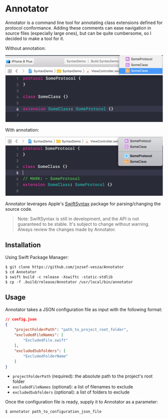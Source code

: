 # Annotator

Annotator is a command line tool for annotating class extensions defined for protocol conformance. Adding these comments can ease navigation in source files (especially large ones), but can be quite cumbersome, so I decided to make a tool for it.

Without annotation:

![](Docs/before-annotation.png)

With annotation:

![](Docs/after-annotation.png)

Annotator leverages Apple's [SwiftSyntax](https://github.com/apple/swift-syntax) package for parsing/changing the source code.

> Note: SwiftSyntax is still in development, and the API is not guaranteed to
> be stable. It's subject to change without warning. Always review the changes made by Annotator.

## Installation

Using Swift Package Manager:

```
$ git clone https://github.com/jozsef-vesza/Annotator
$ cd Annotator
$ swift build -c release -Xswiftc -static-stdlib
$ cp -f .build/release/Annotator /usr/local/bin/annotator
```

## Usage

Annotator takes a JSON configuration file as input with the following format:
```json
// config.json
{
    "projectFolderPath": "path_to_project_root_folder",
    "excludedFileNames": [
        "ExcludedFile.swift"
    ],
    "excludedSubfolders": [
        "ExcludedFolderName"
    ]
}
```
* `projectFolderPath` (required): the absolute path to the project's root folder
* `excludedFileNames` (optional): a list of filenames to exclude
* `excludedSubfolders` (optional): a list of folders to exclude

Once the configuration file is ready, supply it to Annotator as a parameter:
```
$ annotator path_to_configuration_json_file
```